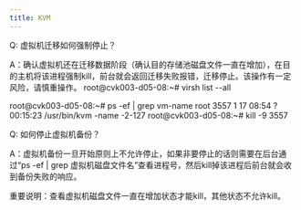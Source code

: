 ```yaml
---
title: KVM
---
```


Q: 虚拟机迁移如何强制停止？

A：确认虚拟机还在迁移数据阶段（确认目的存储池磁盘文件一直在增加），在目的主机将该进程强制kill，前台就会返回迁移失败报错，迁移停止。该操作有一定风险，请慎重操作。
root@cvk003-d05-08:~# virsh list --all

root@cvk003-d05-08:~# ps -ef | grep vm-name
root      3557     1 17 08:54 ?        00:15:23 /usr/bin/kvm -name                                                     -2-127
root@cvk003-d05-08:~# kill -9 3557


Q: 如何停止虚拟机备份？

A：虚拟机备份一旦开始原则上不允许停止，如果非要停止的话则需要在后台通过“ps -ef | grep 虚拟机磁盘文件名”查看进程号，然后kill掉该进程后前台就会收到备份失败的响应。

重要说明：查看虚拟机磁盘文件一直在增加状态才能kill，其他状态不允许kill。
